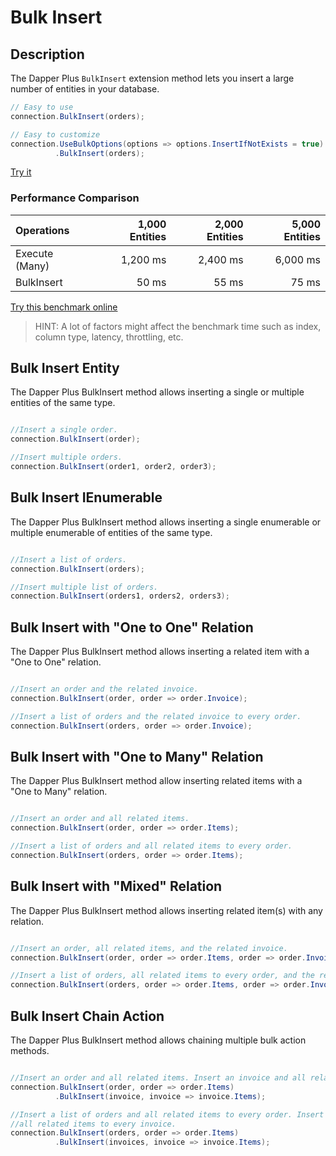 # Bulk Insert

## Description

The Dapper Plus `BulkInsert` extension method lets you insert a large number of entities in your database.

```csharp
// Easy to use
connection.BulkInsert(orders);

// Easy to customize
connection.UseBulkOptions(options => options.InsertIfNotExists = true)
          .BulkInsert(orders);
```
[Try it](https://dotnetfiddle.net/ltIqrC)

### Performance Comparison

| Operations      | 1,000 Entities | 2,000 Entities | 5,000 Entities |
| :-------------- | -------------: | -------------: | -------------: |
| Execute (Many)  | 1,200 ms       | 2,400 ms       | 6,000 ms       |
| BulkInsert      | 50 ms          | 55 ms          | 75 ms          |

[Try this benchmark online](https://dotnetfiddle.net/CqTwfr)

> HINT: A lot of factors might affect the benchmark time such as index, column type, latency, throttling, etc.

## Bulk Insert Entity

The Dapper Plus BulkInsert method allows inserting a single or multiple entities of the same type.


```csharp

//Insert a single order.
connection.BulkInsert(order);

//Insert multiple orders.
connection.BulkInsert(order1, order2, order3);
```

## Bulk Insert IEnumerable<TEntity>

The Dapper Plus BulkInsert method allows inserting a single enumerable or multiple enumerable of entities of the same type.


```csharp

//Insert a list of orders.
connection.BulkInsert(orders);

//Insert multiple list of orders.
connection.BulkInsert(orders1, orders2, orders3);
```

## Bulk Insert with "One to One" Relation

The Dapper Plus BulkInsert method allows inserting a related item with a "One to One" relation.


```csharp

//Insert an order and the related invoice.
connection.BulkInsert(order, order => order.Invoice);

//Insert a list of orders and the related invoice to every order.
connection.BulkInsert(orders, order => order.Invoice);
```

## Bulk Insert with "One to Many" Relation

The Dapper Plus BulkInsert method allow inserting related items with a "One to Many" relation.


```csharp

//Insert an order and all related items.
connection.BulkInsert(order, order => order.Items);

//Insert a list of orders and all related items to every order.
connection.BulkInsert(orders, order => order.Items);
```

## Bulk Insert with "Mixed" Relation

The Dapper Plus BulkInsert method allows inserting related item(s) with any relation.


```csharp

//Insert an order, all related items, and the related invoice.
connection.BulkInsert(order, order => order.Items, order => order.Invoice);

//Insert a list of orders, all related items to every order, and the related invoice to every order.
connection.BulkInsert(orders, order => order.Items, order => order.Invoice);
```

## Bulk Insert Chain Action

The Dapper Plus BulkInsert method allows chaining multiple bulk action methods.


```csharp

//Insert an order and all related items. Insert an invoice and all related invoice items.
connection.BulkInsert(order, order => order.Items)
          .BulkInsert(invoice, invoice => invoice.Items);

//Insert a list of orders and all related items to every order. Insert a list of invoices and 
//all related items to every invoice.
connection.BulkInsert(orders, order => order.Items)
          .BulkInsert(invoices, invoice => invoice.Items);

```
